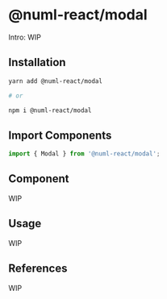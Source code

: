 # @numl-react/modal

Intro: WIP

## Installation

```sh
yarn add @numl-react/modal

# or

npm i @numl-react/modal
```

## Import Components

```jsx
import { Modal } from '@numl-react/modal';
```

## Component

WIP

## Usage

WIP

## References

WIP
